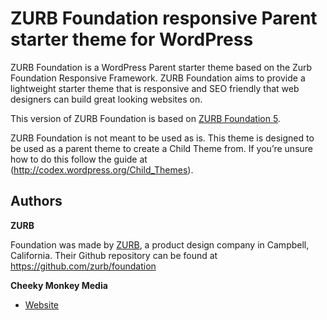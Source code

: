 # ZURB Foundation responsive Parent starter theme for WordPress


ZURB Foundation is a WordPress Parent starter theme based on the Zurb Foundation Responsive Framework. ZURB Foundation aims to provide a lightweight starter theme that is responsive and SEO friendly that web designers can build great looking websites on.

This version of ZURB Foundation is based on [ZURB Foundation 5](http://foundation.zurb.com/).

ZURB Foundation is not meant to be used as is. This theme is designed to be used as a parent theme to create a Child Theme from. If you’re unsure how to do this follow the guide at (http://codex.wordpress.org/Child_Themes).


## Authors

**ZURB**

Foundation was made by [ZURB](http://foundation.zurb.com/), a product design company in Campbell, California. Their Github repository can be found at https://github.com/zurb/foundation

**Cheeky Monkey Media**

+ [Website](http://www.cheekymonkeymedia.ca)
